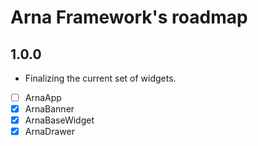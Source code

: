 # Arna Framework's roadmap

## 1.0.0

- Finalizing the current set of widgets.
- [ ] ArnaApp
- [x] ArnaBanner
- [x] ArnaBaseWidget
- [x] ArnaDrawer
